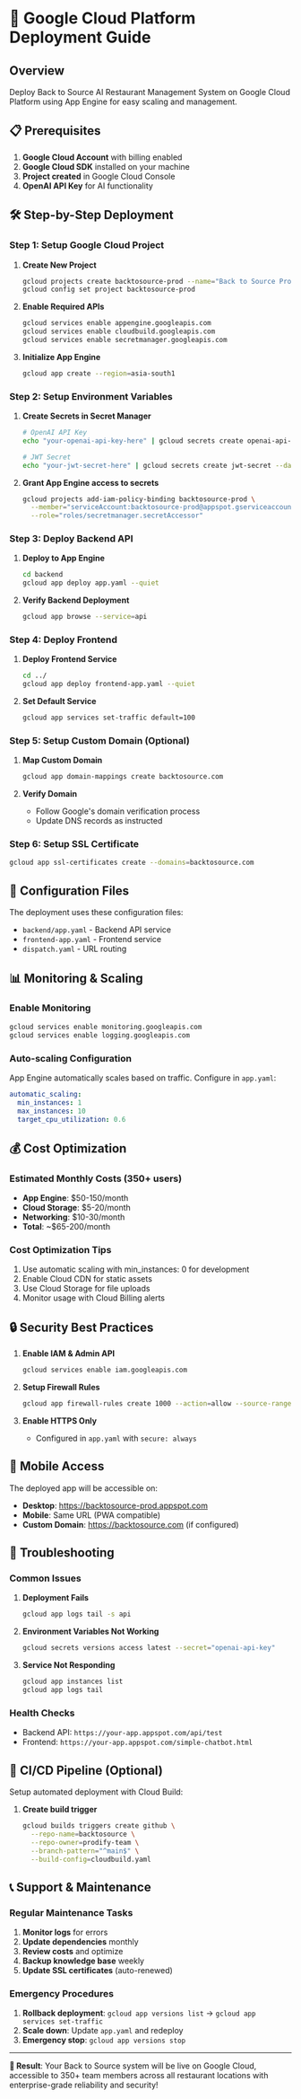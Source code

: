 # 🚀 Google Cloud Platform Deployment Guide

## Overview
Deploy Back to Source AI Restaurant Management System on Google Cloud Platform using App Engine for easy scaling and management.

## 📋 Prerequisites

1. **Google Cloud Account** with billing enabled
2. **Google Cloud SDK** installed on your machine
3. **Project created** in Google Cloud Console
4. **OpenAI API Key** for AI functionality

## 🛠️ Step-by-Step Deployment

### Step 1: Setup Google Cloud Project

1. **Create New Project**
   ```bash
   gcloud projects create backtosource-prod --name="Back to Source Production"
   gcloud config set project backtosource-prod
   ```

2. **Enable Required APIs**
   ```bash
   gcloud services enable appengine.googleapis.com
   gcloud services enable cloudbuild.googleapis.com
   gcloud services enable secretmanager.googleapis.com
   ```

3. **Initialize App Engine**
   ```bash
   gcloud app create --region=asia-south1
   ```

### Step 2: Setup Environment Variables

1. **Create Secrets in Secret Manager**
   ```bash
   # OpenAI API Key
   echo "your-openai-api-key-here" | gcloud secrets create openai-api-key --data-file=-
   
   # JWT Secret
   echo "your-jwt-secret-here" | gcloud secrets create jwt-secret --data-file=-
   ```

2. **Grant App Engine access to secrets**
   ```bash
   gcloud projects add-iam-policy-binding backtosource-prod \
     --member="serviceAccount:backtosource-prod@appspot.gserviceaccount.com" \
     --role="roles/secretmanager.secretAccessor"
   ```

### Step 3: Deploy Backend API

1. **Deploy to App Engine**
   ```bash
   cd backend
   gcloud app deploy app.yaml --quiet
   ```

2. **Verify Backend Deployment**
   ```bash
   gcloud app browse --service=api
   ```

### Step 4: Deploy Frontend

1. **Deploy Frontend Service**
   ```bash
   cd ../
   gcloud app deploy frontend-app.yaml --quiet
   ```

2. **Set Default Service**
   ```bash
   gcloud app services set-traffic default=100
   ```

### Step 5: Setup Custom Domain (Optional)

1. **Map Custom Domain**
   ```bash
   gcloud app domain-mappings create backtosource.com
   ```

2. **Verify Domain**
   - Follow Google's domain verification process
   - Update DNS records as instructed

### Step 6: Setup SSL Certificate

```bash
gcloud app ssl-certificates create --domains=backtosource.com
```

## 🔧 Configuration Files

The deployment uses these configuration files:
- `backend/app.yaml` - Backend API service
- `frontend-app.yaml` - Frontend service
- `dispatch.yaml` - URL routing

## 📊 Monitoring & Scaling

### Enable Monitoring
```bash
gcloud services enable monitoring.googleapis.com
gcloud services enable logging.googleapis.com
```

### Auto-scaling Configuration
App Engine automatically scales based on traffic. Configure in `app.yaml`:
```yaml
automatic_scaling:
  min_instances: 1
  max_instances: 10
  target_cpu_utilization: 0.6
```

## 💰 Cost Optimization

### Estimated Monthly Costs (350+ users)
- **App Engine**: $50-150/month
- **Cloud Storage**: $5-20/month
- **Networking**: $10-30/month
- **Total**: ~$65-200/month

### Cost Optimization Tips
1. Use automatic scaling with min_instances: 0 for development
2. Enable Cloud CDN for static assets
3. Use Cloud Storage for file uploads
4. Monitor usage with Cloud Billing alerts

## 🔒 Security Best Practices

1. **Enable IAM & Admin API**
   ```bash
   gcloud services enable iam.googleapis.com
   ```

2. **Setup Firewall Rules**
   ```bash
   gcloud app firewall-rules create 1000 --action=allow --source-range="0.0.0.0/0"
   ```

3. **Enable HTTPS Only**
   - Configured in `app.yaml` with `secure: always`

## 📱 Mobile Access

The deployed app will be accessible on:
- **Desktop**: https://backtosource-prod.appspot.com
- **Mobile**: Same URL (PWA compatible)
- **Custom Domain**: https://backtosource.com (if configured)

## 🚨 Troubleshooting

### Common Issues

1. **Deployment Fails**
   ```bash
   gcloud app logs tail -s api
   ```

2. **Environment Variables Not Working**
   ```bash
   gcloud secrets versions access latest --secret="openai-api-key"
   ```

3. **Service Not Responding**
   ```bash
   gcloud app instances list
   gcloud app logs tail
   ```

### Health Checks
- Backend API: `https://your-app.appspot.com/api/test`
- Frontend: `https://your-app.appspot.com/simple-chatbot.html`

## 🔄 CI/CD Pipeline (Optional)

Setup automated deployment with Cloud Build:

1. **Create build trigger**
   ```bash
   gcloud builds triggers create github \
     --repo-name=backtosource \
     --repo-owner=prodify-team \
     --branch-pattern="^main$" \
     --build-config=cloudbuild.yaml
   ```

## 📞 Support & Maintenance

### Regular Maintenance Tasks
1. **Monitor logs** for errors
2. **Update dependencies** monthly
3. **Review costs** and optimize
4. **Backup knowledge base** weekly
5. **Update SSL certificates** (auto-renewed)

### Emergency Procedures
1. **Rollback deployment**: `gcloud app versions list` → `gcloud app services set-traffic`
2. **Scale down**: Update `app.yaml` and redeploy
3. **Emergency stop**: `gcloud app versions stop`

---

**🎯 Result**: Your Back to Source system will be live on Google Cloud, accessible to 350+ team members across all restaurant locations with enterprise-grade reliability and security!